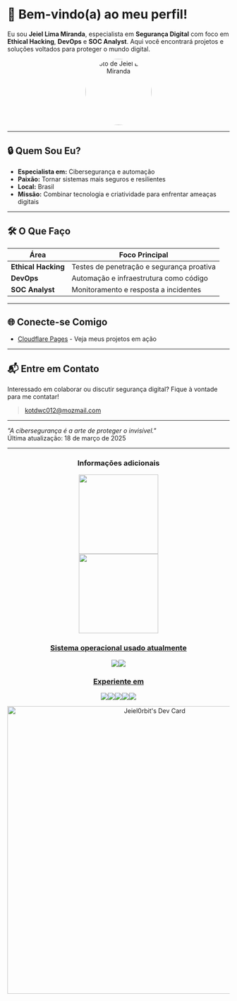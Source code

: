 # 👋 Bem-vindo(a) ao meu perfil!

Eu sou **Jeiel Lima Miranda**, especialista em **Segurança Digital** com foco em **Ethical Hacking**, **DevOps** e **SOC Analyst**. Aqui você encontrará projetos e soluções voltados para proteger o mundo digital.

<p align="center">
  <img src="https://jeiel.pages.dev/jeiel.png" alt="Foto de Jeiel Lima Miranda" width="150" style="border-radius:50%;">
</p>

---

## 🔒 Quem Sou Eu?

- **Especialista em:** Cibersegurança e automação  
- **Paixão:** Tornar sistemas mais seguros e resilientes  
- **Local:** Brasil  
- **Missão:** Combinar tecnologia e criatividade para enfrentar ameaças digitais  

---

## 🛠️ O Que Faço

| Área             | Foco Principal                          |
|------------------|-----------------------------------------|
| **Ethical Hacking** | Testes de penetração e segurança proativa |
| **DevOps**         | Automação e infraestrutura como código  |
| **SOC Analyst**    | Monitoramento e resposta a incidentes   |

---

## 🌐 Conecte-se Comigo

- [Cloudflare Pages](https://jeiel.pages.dev) - Veja meus projetos em ação  

---

## 📬 Entre em Contato

Interessado em colaborar ou discutir segurança digital? Fique à vontade para me contatar! 
> kotdwc012@mozmail.com

---

*"A cibersegurança é a arte de proteger o invisível."*  
Última atualização: 18 de março de 2025

---
<div align="center">
<h3>Informações adicionais</h3>
  <a href="https://github.com/Jetrom17">
  <img height="180em" src="https://github-readme-stats.vercel.app/api?username=Jeiel0rbit&show_icons=true&theme=dark&include_all_commits=true&count_private=true"/> <br>
  <img height="180em" src="https://github-readme-stats.vercel.app/api/top-langs/?username=Jeiel0rbit&layout=compact&langs_count=7&theme=dark"/>
  
<h3>Sistema operacional usado atualmente</h3>
<img src="https://img.shields.io/badge/Android%2014-3DDC84?style=for-the-badge&logo=android&logoColor=white" target="_blank"><img src="https://img.shields.io/badge/Windows%2010-0078D7?style=for-the-badge&logo=windows&logoColor=white" target="_blank"></>

<h3>Experiente em</h3>
<img src="https://img.shields.io/badge/Windows-0078D6?style=for-the-badge&logo=windows&logoColor=white" target="_blank"><img src="https://img.shields.io/badge/Android-3DDC84?style=for-the-badge&logo=android&logoColor=white" target="_blank"><img src="https://img.shields.io/badge/Linux_Mint-87CF3E?style=for-the-badge&logo=linux-mint&logoColor=white" target="_blank"><img src="https://img.shields.io/badge/Zorin%20OS-0CC1F3?style=for-the-badge&logo=zorin&logoColor=white" target="_blank"><img><img src="https://img.shields.io/badge/openSUSE-73BA25?style=for-the-badge&logo=opensuse&logoColor=white" target="_blank"></img>

<a href="https://app.daily.dev/jeiel0rbit"><img src="https://api.daily.dev/devcards/v2/DRypHCQwDNxABlQsVIPqX.png?type=wide&r=fc4" width="652" alt="Jeiel0rbit's Dev Card"/></a>
</div>
